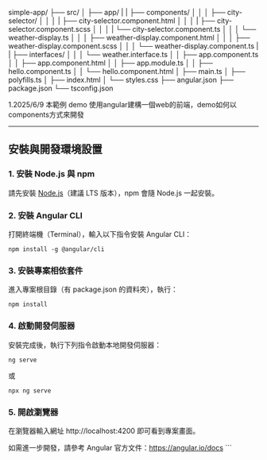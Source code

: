 simple-app/
├── src/
│   ├── app/
|   |   ├── components/
│   │   │   ├── city-selector/
│   │   │   |   ├── city-selector.component.html
│   │   │   |   ├── city-selector.component.scss
│   │   │   |   └── city-selector.component.ts
│   │   │   └── weather-display.ts
│   │   │       ├── weather-display.component.html
│   │   │       ├── weather-display.component.scss
│   │   │       └── weather-display.component.ts
|   |   ├── interfaces/
│   │   │   └── weather.interface.ts
│   │   ├── app.component.ts
│   │   ├── app.component.html
│   │   ├── app.module.ts
│   │   ├── hello.component.ts
│   │   └── hello.component.html
│   ├── main.ts
│   ├── polyfills.ts
│   ├── index.html
│   └── styles.css
├── angular.json
├── package.json
└── tsconfig.json

1.2025/6/9 本範例 demo 使用angular建構一個web的前端，demo如何以components方式來開發

---

## 安裝與開發環境設置

### 1. 安裝 Node.js 與 npm
請先安裝 [Node.js](https://nodejs.org/)（建議 LTS 版本），npm 會隨 Node.js 一起安裝。

### 2. 安裝 Angular CLI
打開終端機（Terminal），輸入以下指令安裝 Angular CLI：
```
npm install -g @angular/cli
```

### 3. 安裝專案相依套件
進入專案根目錄（有 package.json 的資料夾），執行：

```
npm install
```

### 4. 啟動開發伺服器
安裝完成後，執行下列指令啟動本地開發伺服器：

```
ng serve
```

或

```
npx ng serve
```

### 5. 開啟瀏覽器
在瀏覽器輸入網址 http://localhost:4200 即可看到專案畫面。

如需進一步開發，請參考 Angular 官方文件：https://angular.io/docs ```